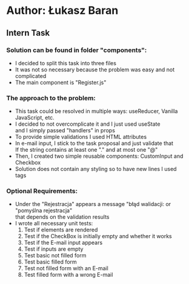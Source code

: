 # Author: Łukasz Baran

## Intern Task 

### Solution can be found in folder "components":

- I decided to split this task into three files
- It was not so necessary because the problem was easy and not complicated
- The main component is "Register.js"

### The approach to the problem:

- This task could be resolved in multiple ways: useReducer, Vanilla JavaScript, etc.
- I decided to not overcomplicate it and I just used useState\
  and I simply passed "handlers" in props
- To provide simple validations I used HTML attributes
- In e-mail input, I stick to the task proposal and just validate that\
  If the string contains at least one "." and at most one "@"
- Then, I created two simple reusable components: CustomInput and Checkbox
- Solution does not contain any styling so to have new lines I used <br/> tags

### Optional Requirements:

- Under the "Rejestracja" appears a message "błąd walidacji: or "pomyślna rejestracja"\
  that depends on the validation results
- I wrote all necessary unit tests:
  1. Test if elements are rendered
  2. Test if the CheckBox is initially empty and whether it works
  3. Test if the E-mail input appears
  4. Test if inputs are empty
  5. Test basic not filled form
  6. Test basic filled form
  7. Test not filled form with an E-mail
  8. Test filled form with a wrong E-mail
